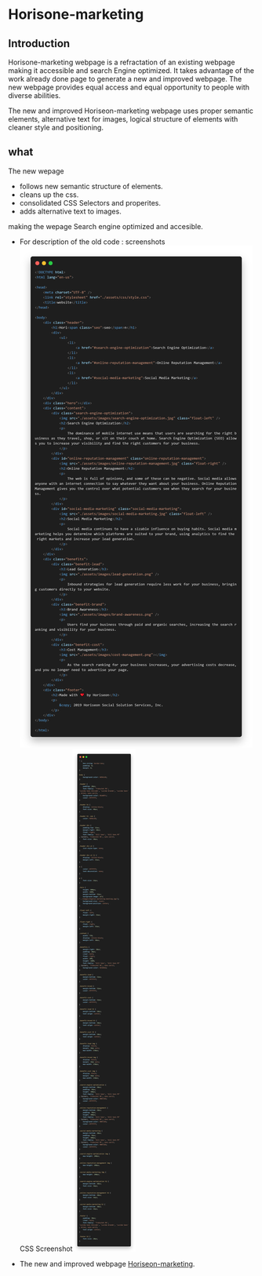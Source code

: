 # Horisone-marketing

## Introduction

Horisone-marketing webpage is a refractation of an existing webpage making it accessible and search Engine optimized. It takes advantage of the work already done page to generate a new and improved webpage. The new webpage provides equal access and equal opportunity to people with diverse abilities.

The new and improved Horiseon-marketing webpage uses proper semantic elements, alternative text for images, logical structure of elements with cleaner style and positioning.

## what

The new wepage 
 - follows new semantic structure of elements.
 - cleans up the css.
 - consolidated CSS Selectors and properites.
 - adds alternative text to images.
 
 making the wepage Search engine optimized and accesible.



 - For description of the old code : screenshots ![Screenshot of old html structure](assets/images/oldcode_screenshot.png)                                                          CSS Screenshot![Screenshot of Old CSS ](assets/images/CSS_screenshot.png)

 - The new and improved webpage [Horiseon-marketing](https://robel-codes.github.io/horiseon-marketing/).
